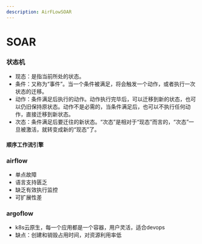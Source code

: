 ```yaml
---
description: AirFLowSOAR
---
```


# SOAR

### 状态机

* 现态：是指当前所处的状态。
* 条件：又称为“事件”。当一个条件被满足，将会触发一个动作，或者执行一次状态的迁移。&#x20;
* 动作：条件满足后执行的动作。动作执行完毕后，可以迁移到新的状态，也可以仍旧保持原状态。动作不是必需的，当条件满足后，也可以不执行任何动作，直接迁移到新状态。
* &#x20;次态：条件满足后要迁往的新状态。“次态”是相对于“现态”而言的，“次态”一旦被激活，就转变成新的“现态”了。

#### 顺序工作流引擎

### airflow

* 单点故障
* 语言支持匮乏
* 缺乏有效执行监控
* 可扩展性差

### argoflow

* k8s云原生，每一个应用都是一个容器，用户灵活，适合devops
* 缺点：创建和销毁占用时间，对资源利用率低

